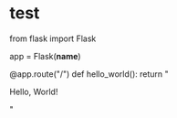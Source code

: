 # test
from flask import Flask

app = Flask(__name__)

@app.route("/")
def hello_world():
    return "<p>Hello, World!</p>"
